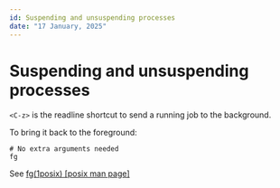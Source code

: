 ```yaml
---
id: Suspending and unsuspending processes
date: "17 January, 2025"
---
```


# Suspending and unsuspending processes

`<C-z>` is the readline shortcut to send a running job to the background.

To bring it back to the foreground:
```shell
# No extra arguments needed
fg
```

See [fg(1posix) [posix man page]](https://www.unix.com/man-page/posix/1posix/fg/)
